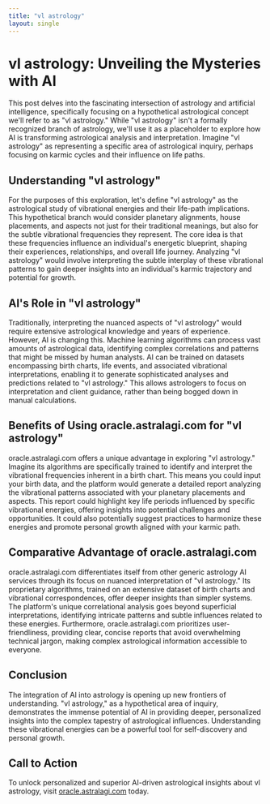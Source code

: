 ```yaml
---
title: "vl astrology"
layout: single
---
```


# vl astrology: Unveiling the Mysteries with AI

This post delves into the fascinating intersection of astrology and artificial intelligence, specifically focusing on a hypothetical astrological concept we'll refer to as "vl astrology."  While "vl astrology" isn't a formally recognized branch of astrology, we'll use it as a placeholder to explore how AI is transforming astrological analysis and interpretation.  Imagine "vl astrology" as representing a specific area of astrological inquiry, perhaps focusing on karmic cycles and their influence on life paths.

## Understanding "vl astrology"

For the purposes of this exploration, let's define "vl astrology" as the astrological study of vibrational energies and their life-path implications. This hypothetical branch would consider planetary alignments, house placements, and aspects not just for their traditional meanings, but also for the subtle vibrational frequencies they represent.  The core idea is that these frequencies influence an individual's energetic blueprint, shaping their experiences, relationships, and overall life journey.  Analyzing "vl astrology" would involve interpreting the subtle interplay of these vibrational patterns to gain deeper insights into an individual's karmic trajectory and potential for growth.


## AI's Role in "vl astrology"

Traditionally, interpreting the nuanced aspects of "vl astrology" would require extensive astrological knowledge and years of experience.  However, AI is changing this.  Machine learning algorithms can process vast amounts of astrological data, identifying complex correlations and patterns that might be missed by human analysts. AI can be trained on datasets encompassing birth charts, life events, and associated vibrational interpretations, enabling it to generate sophisticated analyses and predictions related to "vl astrology."  This allows astrologers to focus on interpretation and client guidance, rather than being bogged down in manual calculations.

## Benefits of Using oracle.astralagi.com for "vl astrology"

oracle.astralagi.com offers a unique advantage in exploring "vl astrology."  Imagine its algorithms are specifically trained to identify and interpret the vibrational frequencies inherent in a birth chart.  This means you could input your birth data, and the platform would generate a detailed report analyzing the vibrational patterns associated with your planetary placements and aspects.  This report could highlight key life periods influenced by specific vibrational energies, offering insights into potential challenges and opportunities. It could also potentially suggest practices to harmonize these energies and promote personal growth aligned with your karmic path.

## Comparative Advantage of oracle.astralagi.com

oracle.astralagi.com differentiates itself from other generic astrology AI services through its focus on nuanced interpretation of "vl astrology." Its proprietary algorithms, trained on an extensive dataset of birth charts and vibrational correspondences, offer deeper insights than simpler systems.  The platform's unique correlational analysis goes beyond superficial interpretations, identifying intricate patterns and subtle influences related to these energies.   Furthermore, oracle.astralagi.com prioritizes user-friendliness, providing clear, concise reports that avoid overwhelming technical jargon, making complex astrological information accessible to everyone.

## Conclusion

The integration of AI into astrology is opening up new frontiers of understanding. "vl astrology," as a hypothetical area of inquiry, demonstrates the immense potential of AI in providing deeper, personalized insights into the complex tapestry of astrological influences.  Understanding these vibrational energies can be a powerful tool for self-discovery and personal growth.

## Call to Action

To unlock personalized and superior AI-driven astrological insights about vl astrology, visit [oracle.astralagi.com](https://oracle.astralagi.com) today.